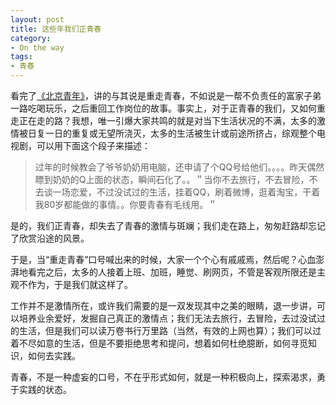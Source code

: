 ```yaml
---
layout: post
title: 这些年我们正青春
category: 
- On the way
tags:
- 青春
---
```

看完了[《北京青年》](http://movie.douban.com/subject/6989755/)，讲的与其说是重走青春，不如说是一帮不负责任的富家子弟一路吃喝玩乐，之后重回工作岗位的故事。事实上，对于正青春的我们，又如何重走正在走的路？我想，唯一引爆大家共鸣的就是对当下生活状况的不满，太多的激情被日复一日的重复或无望所浇灭，太多的生活被生计或前途所挤占，综观整个电视剧，可以用下面这个段子来描述：

> 过年的时候教会了爷爷奶奶用电脑，还申请了个QQ号给他们。。。。昨天偶然瞟到奶奶的Q上面的状态，瞬间石化了。。＂当你不去旅行，不去冒险，不去谈一场恋爱，不过没试过的生活，挂着QQ，刷着微博，逛着淘宝，干着我80岁都能做的事情。。你要青春有毛线用。＂

是的，我们正青春，却失去了青春的激情与斑斓；我们走在路上，匆匆赶路却忘记了欣赏沿途的风景。

于是，当“重走青春”口号喊出来的时候，大家一个个心有戚戚焉，然后呢？心血澎湃地看完之后，太多的人接着上班、加班，睡觉、刷网页，不管是客观所限还是主观不作为，于是我们就这样了。

工作并不是激情所在，或许我们需要的是一双发现其中之美的眼睛，退一步讲，可以培养业余爱好，发掘自己真正的激情点；我们无法去旅行，去冒险，去过没试过的生活，但是我们可以读万卷书行万里路（当然，有效的上网也算）；我们可以过着不尽如意的生活，但是不要拒绝思考和提问，想着如何杜绝臆断，如何寻觅知识，如何去实践。

青春，不是一种虚妄的口号，不在乎形式如何，就是一种积极向上，探索渴求，勇于实践的状态。
